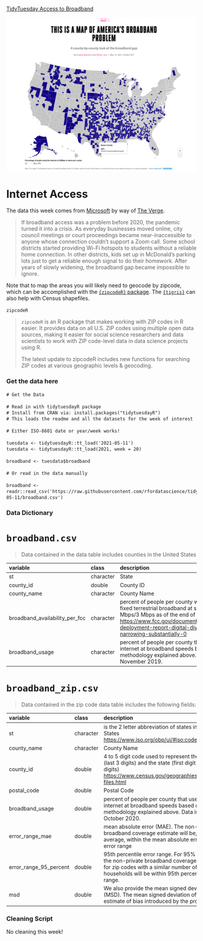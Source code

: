 [TidyTuesday Access to Broadband](https://hardin47.github.io/TidyTuesday/2021-05-11/broadband.html)

![A US Map highlighting regions that are underserved with broadband internet access, where broadband speeds are 25 Mbps or more. Overall, there are large swaths of the US where internet access is very poor.](pic1.png)

# Internet Access

The data this week comes from [Microsoft](https://github.com/microsoft/USBroadbandUsagePercentages) by way of [The Verge](https://www.theverge.com/22418074/broadband-gap-america-map-county-microsoft-data).

> If broadband access was a problem before 2020, the pandemic turned it into a crisis. As everyday businesses moved online, city council meetings or court proceedings became near-inaccessible to anyone whose connection couldn’t support a Zoom call. Some school districts started providing Wi-Fi hotspots to students without a reliable home connection. In other districts, kids set up in McDonald’s parking lots just to get a reliable enough signal to do their homework. After years of slowly widening, the broadband gap became impossible to ignore.

Note that to map the areas you will likely need to geocode by zipcode, which can be accomplished with the [`{zipcodeR}` package](https://gavinrozzi.github.io/zipcodeR/). The [`{tigris}`](https://github.com/walkerke/tigris) can also help with Census shapefiles.

`zipcodeR`

> `zipcodeR` is an R package that makes working with ZIP codes in R easier. It provides data on all U.S. ZIP codes using multiple open data sources, making it easier for social science researchers and data scientists to work with ZIP code-level data in data science projects using R.
> 
> The latest update to zipcodeR includes new functions for searching ZIP codes at various geographic levels & geocoding.



### Get the data here

```{r}
# Get the Data

# Read in with tidytuesdayR package 
# Install from CRAN via: install.packages("tidytuesdayR")
# This loads the readme and all the datasets for the week of interest

# Either ISO-8601 date or year/week works!

tuesdata <- tidytuesdayR::tt_load('2021-05-11')
tuesdata <- tidytuesdayR::tt_load(2021, week = 20)

broadband <- tuesdata$broadband

# Or read in the data manually

broadband <- readr::read_csv('https://raw.githubusercontent.com/rfordatascience/tidytuesday/master/data/2021/2021-05-11/broadband.csv')

```
### Data Dictionary

# `broadband.csv`

> Data contained in the data table includes counties in the United States

|variable                       |class     |description |
|:------------------------------|:---------|:-----------|
|st                             |character | State |
|county_id                      |double    | County ID |
|county_name                    |character | County Name |
|broadband_availability_per_fcc |character | percent of people per county with access to fixed terrestrial broadband at speeds of 25 Mbps/3 Mbps as of the end of 2017 https://www.fcc.gov/document/broadband-deployment-report-digital-divide-narrowing-substantially-0 |
|broadband_usage                |character | percent of people per county that use the internet at broadband speeds based on the methodology explained above. Data is from November 2019. |


# `broadband_zip.csv`

> Data contained in the zip code data table includes the following fields:

|variable               |class     |description |
|:----------------------|:---------|:-----------|
|st                     |character |  is the 2 letter abbreviation of states in the United States https://www.iso.org/obp/ui/#iso:code:3166:US |
|county_name            |character | County Name  |
|county_id              |double    | 4 to 5 digit code used to represent the county (last 3 digits) and the state (first digit or first 2 digits) https://www.census.gov/geographies/reference-files.html |
|postal_code            |double    | Postal Code |
|broadband_usage        |double    | percent of people per county that use the internet at broadband speeds based on the methodology explained above. Data is from October 2020. |
|error_range_mae        |double    |  mean absolute error (MAE). The non-private broadband coverage estimate will be, on average, within the mean absolute error (MAE) error range |
|error_range_95_percent |double    | 95th percentile error range. For 95% of the time, the non-private broadband coverage estimate for zip codes with a similar number of households will be within 95th percentile error range. |
|msd                    |double    | We also provide the mean signed deviation (MSD). The mean signed deviation offers an estimate of bias introduced by the process. |

### Cleaning Script

No cleaning this week!